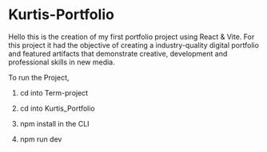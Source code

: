 # Kurtis-Portfolio
 
Hello this is the creation of my first portfolio project using React & Vite. For this project it had the objective of creating a industry-quality digital portfolio and featured artifacts that demonstrate creative, development and professional skills in new media.

To run the Project,

1. cd into Term-project

2. cd into Kurtis_Portfolio

3. npm install in the CLI

4. npm run dev
